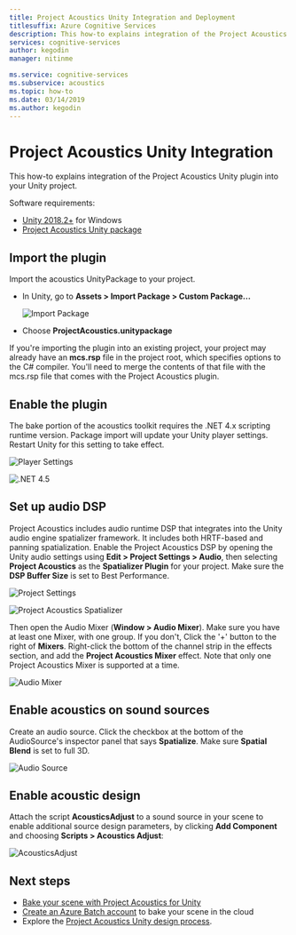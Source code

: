 ```yaml
---
title: Project Acoustics Unity Integration and Deployment
titlesuffix: Azure Cognitive Services
description: This how-to explains integration of the Project Acoustics Unity plugin into your Unity project.
services: cognitive-services
author: kegodin
manager: nitinme

ms.service: cognitive-services
ms.subservice: acoustics
ms.topic: how-to
ms.date: 03/14/2019
ms.author: kegodin
---
```


# Project Acoustics Unity Integration
This how-to explains integration of the Project Acoustics Unity plugin into your Unity project.

Software requirements:
* [Unity 2018.2+](http://unity3d.com) for Windows
* [Project Acoustics Unity package](https://www.microsoft.com/en-us/download/details.aspx?id=57346)

## Import the plugin
Import the acoustics UnityPackage to your project. 
* In Unity, go to **Assets > Import Package > Custom Package...**

    ![Import Package](media/import-package.png)  

* Choose **ProjectAcoustics.unitypackage**

If you're importing the plugin into an existing project, your project may already have an **mcs.rsp** file in the project root, which specifies options to the C# compiler. You'll need to merge the contents of that file with the mcs.rsp file that comes with the Project Acoustics plugin.

## Enable the plugin
The bake portion of the acoustics toolkit requires the .NET 4.x scripting runtime version. Package import will update your Unity player settings. Restart Unity for this setting to take effect.

![Player Settings](media/player-settings.png)

![.NET 4.5](media/net45.png)

## Set up audio DSP
Project Acoustics includes audio runtime DSP that integrates into the Unity audio engine spatializer framework. It includes both HRTF-based and panning spatialization. Enable the Project Acoustics DSP by opening the Unity audio settings using **Edit > Project Settings > Audio**, then selecting **Project Acoustics** as the **Spatializer Plugin** for your project. Make sure the **DSP Buffer Size** is set to Best Performance.

![Project Settings](media/project-settings.png)  

![Project Acoustics Spatializer](media/choose-spatializer.png)

Then open the Audio Mixer (**Window > Audio Mixer**). Make sure you have at least one Mixer, with one group. If you don't, Click the '+' button to the right of **Mixers**. Right-click the bottom of the channel strip in the effects section, and add the **Project Acoustics Mixer** effect. Note that only one Project Acoustics Mixer is supported at a time.

![Audio Mixer](media/audio-mixer.png)

## Enable acoustics on sound sources
Create an audio source. Click the checkbox at the bottom of the AudioSource's inspector panel that says **Spatialize**. Make sure **Spatial Blend** is set to full 3D.  

![Audio Source](media/audio-source.png)

## Enable acoustic design
Attach the script **AcousticsAdjust** to a sound source in your scene to enable additional source design parameters, by clicking **Add Component** and choosing **Scripts > Acoustics Adjust**:

![AcousticsAdjust](media/acoustics-adjust.png)

## Next steps
* [Bake your scene with Project Acoustics for Unity](unity-baking.md)
* [Create an Azure Batch account](create-azure-account.md) to bake your scene in the cloud
* Explore the [Project Acoustics Unity design process](unity-workflow.md).

